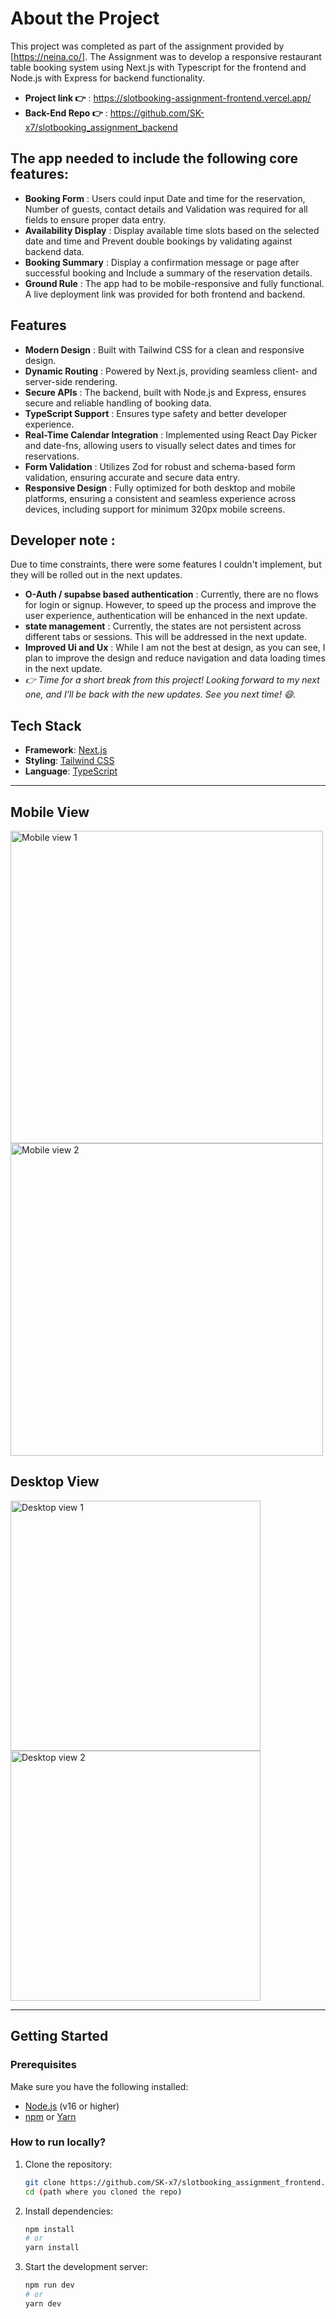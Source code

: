 # About the Project

This project was completed as part of the assignment provided by [https://neina.co/]. The Assignment was to develop a responsive restaurant table booking system using Next.js with Typescript for the frontend and Node.js with Express for backend functionality.

- **Project link 👉** : https://slotbooking-assignment-frontend.vercel.app/ 
- **Back-End Repo 👉** : https://github.com/SK-x7/slotbooking_assignment_backend


## The app needed to include the following core features:

- **Booking Form** : Users could input Date and time for the reservation, Number of guests, contact details and Validation was required for all fields to ensure proper data entry.
- **Availability Display** : Display available time slots based on the selected date and time and Prevent double bookings by validating against backend data.
- **Booking Summary** : Display a confirmation message or page after successful booking and Include a summary of the reservation details.
- **Ground Rule** : The app had to be mobile-responsive and fully functional. A live deployment link was provided for both frontend and backend.

## Features

- **Modern Design** : Built with Tailwind CSS for a clean and responsive design.
- **Dynamic Routing** : Powered by Next.js, providing seamless client- and server-side rendering.
- **Secure APIs** : The backend, built with Node.js and Express, ensures secure and reliable handling of booking data.
- **TypeScript Support** : Ensures type safety and better developer experience.
- **Real-Time Calendar Integration** : Implemented using React Day Picker and date-fns, allowing users to visually select dates and times for reservations.
- **Form Validation** : Utilizes Zod for robust and schema-based form validation, ensuring accurate and secure data entry.
- **Responsive Design** : Fully optimized for both desktop and mobile platforms, ensuring a consistent and seamless experience across devices, including support for minimum 320px mobile screens.

## Developer note :
Due to time constraints, there were some features I couldn't implement, but they will be rolled out in the next updates.
- **O-Auth / supabse based authentication** : Currently, there are no flows for login or signup. However, to speed up the process and improve the user experience, authentication will be enhanced in the next update.
- **state management** : Currently, the states are not persistent across different tabs or sessions. This will be addressed in the next update.
- **Improved Ui and Ux** : While I am not the best at design, as you can see, I plan to improve the design and reduce navigation and data loading times in the next update.
- *👉 Time for a short break from this project! Looking forward to my next one, and I’ll be back with the new updates. See you next time! 😄.*
  
## Tech Stack

- **Framework**: [Next.js](https://nextjs.org/)  
- **Styling**: [Tailwind CSS](https://tailwindcss.com/)  
- **Language**: [TypeScript](https://www.typescriptlang.org/docs/)

---
## Mobile View
<img src="https://github.com/user-attachments/assets/4926456e-40be-490e-ba1b-79a2ec3f9a80" alt="Mobile view 1" style="width:auto; height:500px;">
<img src="https://github.com/user-attachments/assets/1d8fa6cb-0320-4bc9-a4b5-48bdd09d8bd0" alt="Mobile view 2" style="width:auto; height:500px;">

## Desktop View
<img src="https://github.com/user-attachments/assets/46c0a93a-a77e-448d-a0f2-af6ffbf112cf" alt="Desktop view 1" style="width:auto; height:400px; object-fit:cover;">
<img src="https://github.com/user-attachments/assets/13b176f1-2e5a-4f55-ba2c-a40bef17e223" alt="Desktop view 2" style="width:auto; height:400px; object-fit:cover;">

---


## Getting Started

### Prerequisites

Make sure you have the following installed:

- [Node.js](https://nodejs.org/) (v16 or higher)
- [npm](https://www.npmjs.com/) or [Yarn](https://yarnpkg.com/)

### How to run locally?

1. Clone the repository:
   ```bash
   git clone https://github.com/SK-x7/slotbooking_assignment_frontend.git
   cd (path where you cloned the repo)

2. Install dependencies:
   ```bash
   npm install
   # or
   yarn install

3. Start the development server:
   ```bash
   npm run dev
   # or
   yarn dev

